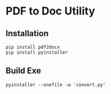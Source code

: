 # PDF to Doc Utility

## Installation

```
pip install pdf2docx
pip install pyinstaller
```

## Build Exe

```
pyinstaller --onefile -w 'convert.py'
```
